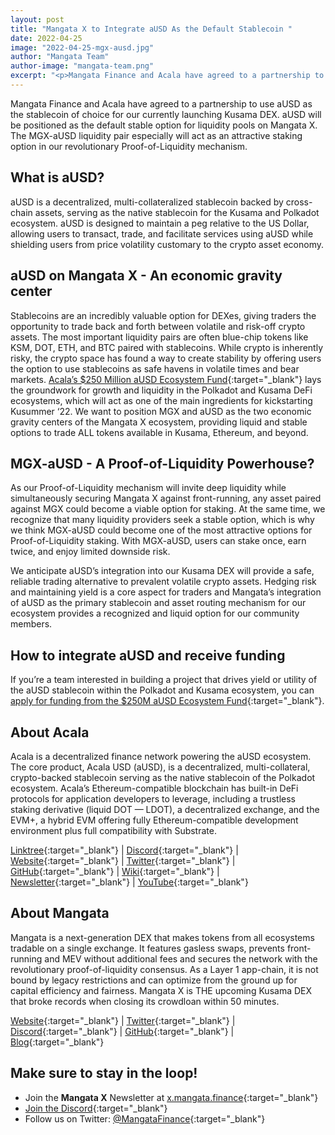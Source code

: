 ```yaml
---
layout: post
title: "Mangata X to Integrate aUSD As the Default Stablecoin "
date: 2022-04-25
image: "2022-04-25-mgx-ausd.jpg"
author: "Mangata Team"
author-image: "mangata-team.png"
excerpt: "<p>Mangata Finance and Acala have agreed to a partnership to use aUSD as the stablecoin of choice for our currently launching Kusama DEX. aUSD will be positioned as the default stable option for liquidity pools on Mangata X. The MGX-aUSD liquidity pair especially will act as an attractive staking option in our revolutionary Proof-of-Liquidity mechanism.</p>"
---
```

Mangata Finance and Acala have agreed to a partnership to use aUSD as the stablecoin of choice for our currently launching Kusama DEX. aUSD will be positioned as the default stable option for liquidity pools on Mangata X. The MGX-aUSD liquidity pair especially will act as an attractive staking option in our revolutionary Proof-of-Liquidity mechanism.
## What is aUSD?
aUSD is a decentralized, multi-collateralized stablecoin backed by cross-chain assets, serving as the native stablecoin for the Kusama and Polkadot ecosystem.
aUSD is designed to maintain a peg relative to the US Dollar, allowing users to transact, trade, and facilitate services using aUSD while shielding users from price volatility customary to the crypto asset economy.
## aUSD on Mangata X - An economic gravity center
Stablecoins are an incredibly valuable option for DEXes, giving traders the opportunity to trade back and forth between volatile and risk-off crypto assets. The most important liquidity pairs are often blue-chip tokens like KSM, DOT, ETH, and BTC paired with stablecoins.
While crypto is inherently risky, the crypto space has found a way to create stability by offering users the option to use stablecoins as safe havens in volatile times and bear markets.
[Acala’s $250 Million aUSD Ecosystem Fund](https://medium.com/acalanetwork/polkadot-parachains-and-venture-funds-team-up-to-launch-250-million-ausd-ecosystem-fund-to-grow-1592f925799a){:target="\_blank"} lays the groundwork for growth and liquidity in the Polkadot and Kusama DeFi ecosystems, which will act as one of the main ingredients for kickstarting Kusummer ‘22.
We want to position MGX and aUSD as the two economic gravity centers of the Mangata X ecosystem, providing liquid and stable options to trade ALL tokens available in Kusama, Ethereum, and beyond.
## MGX-aUSD - A Proof-of-Liquidity Powerhouse?
As our Proof-of-Liquidity mechanism will invite deep liquidity while simultaneously securing Mangata X against front-running, any asset paired against MGX could become a viable option for staking. At the same time, we recognize that many liquidity providers seek a stable option, which is why we think MGX-aUSD could become one of the most attractive options for Proof-of-Liquidity staking. With MGX-aUSD, users can stake once, earn twice, and enjoy limited downside risk.

We anticipate aUSD’s integration into our Kusama DEX will provide a safe, reliable trading alternative to prevalent volatile crypto assets. Hedging risk and maintaining yield is a core aspect for traders and Mangata’s integration of aUSD as the primary stablecoin and asset routing mechanism for our ecosystem provides a recognized and liquid option for our community members.

## How to integrate aUSD and receive funding
If you’re a team interested in building a project that drives yield or utility of the aUSD stablecoin within the Polkadot and Kusama ecosystem, you can [apply for funding from the $250M aUSD Ecosystem Fund](https://acala.network/ecosystem-program){:target="\_blank"}.

## About Acala
Acala is a decentralized finance network powering the aUSD ecosystem. The core product, Acala USD (aUSD), is a decentralized, multi-collateral, crypto-backed stablecoin serving as the native stablecoin of the Polkadot ecosystem. Acala’s Ethereum-compatible blockchain has built-in DeFi protocols for application developers to leverage, including a trustless staking derivative (liquid DOT — LDOT), a decentralized exchange, and the EVM+, a hybrid EVM offering fully Ethereum-compatible development environment plus full compatibility with Substrate.

[Linktree](https://linktr.ee/acalanetwork){:target="\_blank"} &#124; [Discord](https://discord.gg/vdbFVCH){:target="\_blank"} &#124; [Website](https://acala.network/){:target="\_blank"} &#124; [Twitter](https://twitter.com/AcalaNetwork){:target="\_blank"} &#124; [GitHub](https://github.com/AcalaNetwork/Acala){:target="\_blank"} &#124; [Wiki](https://github.com/AcalaNetwork/Acala/wiki){:target="\_blank"} &#124; [Newsletter](https://share.hsforms.com/1X9RxkXk-R62I0VNbATaDXw4h8qc){:target="\_blank"} &#124; [YouTube](http://youtube.com/c/acalanetwork){:target="\_blank"}

## About Mangata
Mangata is a next-generation DEX that makes tokens from all ecosystems tradable on a single exchange. It features gasless swaps, prevents front-running and MEV without additional fees and secures the network with the revolutionary proof-of-liquidity consensus. As a Layer 1 app-chain, it is not bound by legacy restrictions and can optimize from the ground up for capital efficiency and fairness. Mangata X is THE upcoming Kusama DEX that broke records when closing its crowdloan within 50 minutes.

[Website](https://mangata.finance/){:target="\_blank"} &#124; [Twitter](https://twitter.com/MangataFinance){:target="\_blank"} &#124; [Discord](https://discord.com/invite/mangata){:target="\_blank"} &#124; [GitHub](https://github.com/mangata-finance){:target="\_blank"} &#124; [Blog](https://blog.mangata.finance/){:target="\_blank"}

## Make sure to stay in the loop!
- Join the **Mangata X** Newsletter at [x.mangata.finance](https://x.mangata.finance/){:target="\_blank"}
- [Join the Discord](https://discord.gg/mangata){:target="\_blank"}
- Follow us on Twitter: [@MangataFinance](https://twitter.com/MangataFinance){:target="\_blank"}
